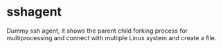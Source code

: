 # sshagent
Dummy ssh agent, it shows the parent child forking process for multiprocessing and connect with multiple Linux system and create a file.
